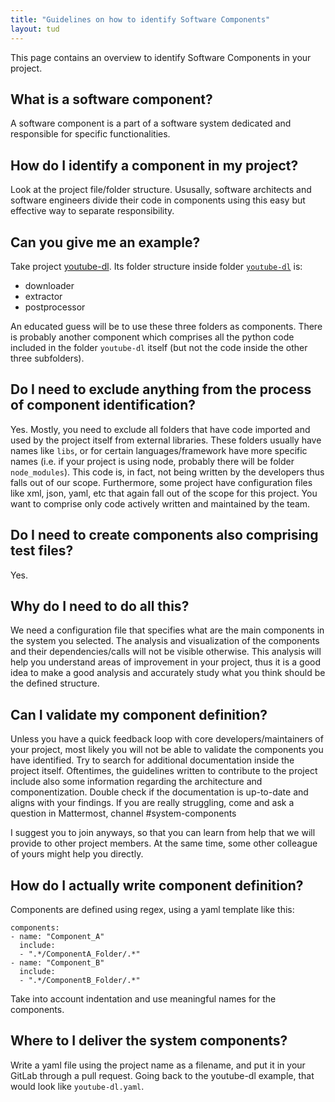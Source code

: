 ```yaml
---
title: "Guidelines on how to identify Software Components"
layout: tud
---
```


This page contains an overview to identify Software Components in your project.

## What is a software component?
A software component is a part of a software system dedicated and responsible for specific functionalities.

## How do I identify a component in my project?
Look at the project file/folder structure. Ususally, software architects and software engineers 
divide their code in components using this easy but effective way to separate responsibility.

## Can you give me an example?
Take project [youtube-dl](https://github.com/ytdl-org/youtube-dl).
Its folder structure inside folder [`youtube-dl`](https://github.com/ytdl-org/youtube-dl/tree/master/youtube_dl) is:
- downloader
- extractor
- postprocessor

An educated guess will be to use these three folders as components.
There is probably another component which comprises all the python code included in the
folder `youtube-dl` itself (but not the code inside the other three subfolders).

## Do I need to exclude anything from the process of component identification?
Yes. Mostly, you need to exclude all folders that have code imported and used
by the project itself from external libraries. These folders usually have names like `libs`, or
for certain languages/framework have more specific names (i.e. if your project is using node,
probably there will be folder `node_modules`).
This code is, in fact, not being written by the developers thus falls out of our scope.
Furthermore, some project have configuration files like xml, json, yaml, etc that again
fall out of the scope for this project. You want to comprise only code actively written
and maintained by the team.

## Do I need to create components also comprising test files?
Yes. 

## Why do I need to do all this?
We need a configuration file that specifies what are the main components in the system you selected.
The analysis and visualization of the components and their dependencies/calls
will not be visible otherwise.
This analysis will help you understand areas of improvement in your project, 
thus it is a good idea to make a good analysis and accurately study what you think 
should be the defined structure.

## Can I validate my component definition?
Unless you have a quick feedback loop with core developers/maintainers of your project,
most likely you will not be able to validate the components you have identified.
Try to search for additional documentation inside the project itself. Oftentimes,
the guidelines written to contribute to the project include also some 
information regarding the architecture and componentization. Double check 
if the documentation is up-to-date and aligns with your findings.
If you are really struggling, come and ask a question in Mattermost, channel #system-components

I suggest you to join anyways, so that you can learn from help that we will provide
to other project members. At the same time, some other colleague of yours might help you directly.

## How do I actually write component definition?
Components are defined using regex, using a yaml template like this:
```
components:
- name: "Component_A"
  include:
  - ".*/ComponentA_Folder/.*"
- name: "Component_B"
  include:
  - ".*/ComponentB_Folder/.*"
```
Take into account indentation and use meaningful names for the components.

## Where to I deliver the system components?
Write a yaml file using the project name as a filename, and put it in your GitLab through a pull request.
Going back to the youtube-dl example, that would look like `youtube-dl.yaml`.